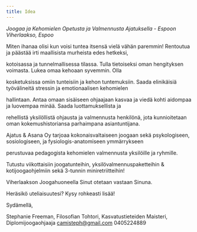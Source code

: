```yaml
---
title: Idea
---
```

*_Joogaa ja Kehomielen Opetusta ja Valmennusta Ajatuksella - Espoon Viherlaakso, Espoo_*

Miten ihanaa olisi kun voisi tuntea itsensä vielä vähän paremmin! Rentoutua ja päästää irti maallisista murheista edes hetkeksi,

kotoisassa ja tunnelmallisessa tilassa. Tulla tietoiseksi oman hengityksen voimasta. Lukea omaa kehoaan syvemmin. Olla

kosketuksissa omiin tunteisiin ja kehon tuntemuksiin. Saada elinikäisiä työvälineitä stressin ja emotionaalisen kehomielen

hallintaan. Antaa omaan sisäiseen ohjaajaan kasvaa ja viedä kohti aidompaa ja luovempaa minää. Saada luottamuksellista ja

rehellistä yksilöllistä ohjausta ja valmennusta henkilönä, jota kunnioitetaan oman kokemushistoriansa parhaimpana asiantuntijana.


Ajatus & Asana Oy tarjoaa kokonaisvaltaiseen joogaan sekä psykologiseen, sosiologiseen, ja fysiologis-anatomiseen ymmärrykseen

perustuvaa pedagogista kehomielen valmennusta yksilöille ja ryhmille. 

Tutustu viikottaisiin joogatunteihin, yksilövalmennuspaketteihin & kotijoogaohjelmiin sekä 3-tunnin miniretriitteihin!

Viherlaakson Joogahuoneella Sinut otetaan vastaan Sinuna. 

Heräsikö uteliaisuutesi? Kysy rohkeasti lisää! 

Sydämellä,

Stephanie Freeman, 
Filosofian Tohtori, Kasvatustieteiden Maisteri, Diplomijoogaohjaaja
camisteph@gmail.com
0405224889






